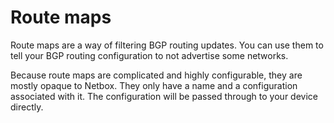 # Route maps

Route maps are a way of filtering BGP routing updates. You can use them to
tell your BGP routing configuration to not advertise some networks.

Because route maps are complicated and highly configurable, they are mostly
opaque to Netbox. They only have a name and a configuration associated with it.
The configuration will be passed through to your device directly.
